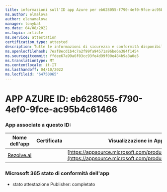 ```yaml
---
title: informazioni sull'ID app Azure per eb628055-f790-4ef0-9fce-ac95b4c61466
ms.author: elmalova
author: elenamalova
manager: tonybal
ms.date: 04/08/2022
ms.topic: article
ms.service: attestation
certification_type: attested
description: Tutte le informazioni di sicurezza e conformità disponibili per eb628055-f790-4ef0-9fce-ac95b4c61466.
ms.openlocfilehash: 7eaf8ecd1b4c7a2f99fa94571a96be6a384f1454
ms.sourcegitcommit: ffdee67a99a6f03cc93fe4d99f00e484b9a8a0e5
ms.translationtype: MT
ms.contentlocale: it-IT
ms.lasthandoff: 04/10/2022
ms.locfileid: "64750965"
---
```

# <a name="azure-app-id-eb628055-f790-4ef0-9fce-ac95b4c61466"></a>APP AZURE ID: eb628055-f790-4ef0-9fce-ac95b4c61466


### <a name="apps-associated-with-this-id"></a>App associate a questo ID:
| **Nome dell'app** | **Certificata** | **Visualizzazione in AppSource** |
|--------------|---------------|-----------------------|
| [Rezolve.ai](../forward/WA200002724.md) |  | [https://appsource.microsoft.com/product/office/WA200002724](https://appsource.microsoft.com/product/office/WA200002724) |

### <a name="microsoft-365-app-compliance-status"></a>Microsoft 365 stato di conformità dell'app
- stato attestazione Publisher: completato
